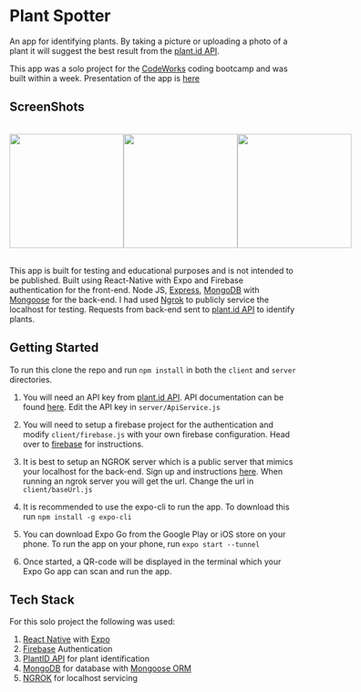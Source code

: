 # Plant Spotter
An app for identifying plants. By taking a picture or uploading a photo of a plant it will suggest the best result from the [plant.id API](https://plant.id/).

This app was a solo project for the [CodeWorks](https://codeworks.me/) coding bootcamp and was built within a week. Presentation of the app is [here](https://www.youtube.com/watch?v=9dDHbwZbm78)





## ScreenShots
<br>
<section style="display: flex; justify-content: space-evenly;">
  <img src='./client/assets/screenshot_login.jpg' style='width: 200px;'>
  <img src='./client/assets/screenshot_plantslist.jpg' style='width: 200px;'>
  <img src='./client/assets/screenshot_photoid.jpg' style='width: 200px;'>
</section>

\
This app is built for testing and educational purposes and is not intended to be published. Built using React-Native with Expo and Firebase authentication for the front-end. Node JS, [Express](https://expressjs.com/), [MongoDB](https://www.mongodb.com/) with [Mongoose](https://mongoosejs.com/) for the back-end. I had used [Ngrok](https://ngrok.com/) to publicly service the localhost for testing. Requests from back-end sent to [plant.id API](https://plant.id/) to identify plants.

## Getting Started

To run this clone the repo and run <code>npm install</code> in both the `client` and `server` directories.

1. You will need an API key from [plant.id API](https://plant.id/). API documentation can be found [here](https://github.com/flowerchecker/Plant-id-API). Edit the API key in `server/ApiService.js`

2. You will need to setup a firebase project for the authentication and modify `client/firebase.js` with your own firebase configuration. Head over to [firebase](https://firebase.google.com/) for instructions.

3. It is best to setup an NGROK server which is a public server that mimics your localhost for the back-end. Sign up and instructions [here](https://ngrok.com/). When running an ngrok server you will get the url. Change the url in `client/baseUrl.js`

3. It is recommended to use the expo-cli to run the app. To download this run `npm install -g expo-cli` 

4. You can download Expo Go from the Google Play or iOS store on your phone. To run the app on your phone, run `expo start --tunnel`

5. Once started, a QR-code will be displayed in the terminal which your Expo Go app can scan and run the app.

## Tech Stack

For this solo project the following was used:
1. [React Native](https://reactnative.dev/) with [Expo](https://expo.dev/)
2. [Firebase](https://firebase.google.com/) Authentication
3. [PlantID API](https://plant.id/) for plant identification
4. [MongoDB](https://www.mongodb.com/) for database with [Mongoose ORM](https://mongoosejs.com/)
5. [NGROK](https://ngrok.com/) for localhost servicing